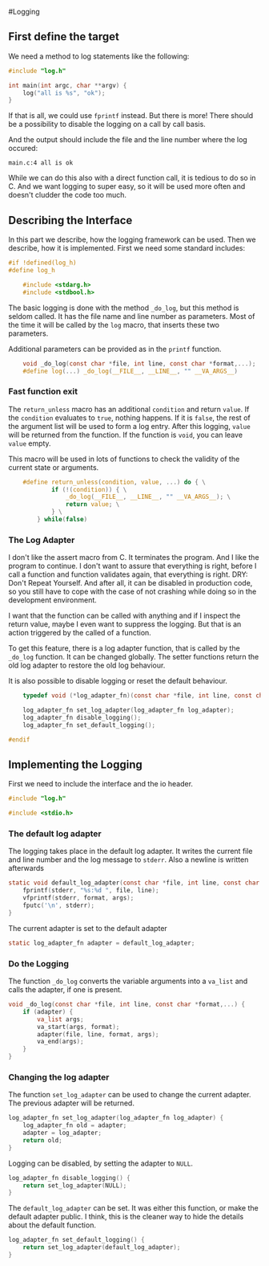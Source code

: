 #Logging
## First define the target

We need a method to log statements like the following:
``` c
#include "log.h"

int main(int argc, char **argv) {
	log("all is %s", "ok");
}
```
If that is all, we could use `fprintf` instead. But there is more! There
should be a possibility to disable the logging on a call by call basis.

And the output should include the file and the line number where the log
occured:

```
main.c:4 all is ok
```

While we can do this also with a direct function call, it is tedious to
do so in C. And we want logging to super easy, so it will be used more
often and doesn't cludder the code too much.
## Describing the Interface

In this part we describe, how the logging framework can be used. Then we
describe, how it is implemented. First we need some standard includes:
``` c
#if !defined(log_h)
#define log_h

	#include <stdarg.h>
	#include <stdbool.h>
```
The basic logging is done with the method `_do_log`, but this method is
seldom called. It has the file name and line number as parameters.
Most of the time it will be called by the `log` macro, that inserts these
two parameters.

Additional parameters can be provided as in the `printf` function.
``` c
	void _do_log(const char *file, int line, const char *format,...);
	#define log(...) _do_log(__FILE__, __LINE__, "" __VA_ARGS__)
```
### Fast function exit

The `return_unless` macro has an additional `condition` and return `value`. 
If the `condition` evaluates to `true`, nothing happens. If it is `false`, 
the rest of the argument list will be used to form a log entry. After this 
logging, `value` will be returned from the function. If the function is `void`, 
you can leave `value` empty.

This macro will be used in lots of functions to check the validity of the 
current state or arguments.
``` c
	#define return_unless(condition, value, ...) do { \
			if (!(condition)) { \
				_do_log(__FILE__, __LINE__, "" __VA_ARGS__); \
				return value; \
			} \
		} while(false)

```
### The Log Adapter

I don't like the assert macro from C. It terminates the program. And I like the program to continue. I don't want to assure that everything is right, before I call a function and function validates again, that everything is right. DRY: Don't Repeat Yourself. And after all, it can be disabled in production code, so you still have to cope with the case of not crashing while doing so in the development environment.

I want that the function can be called with anything and if I inspect the return value, 
maybe I even want to suppress the logging. But that is an action triggered by the called of a function.

To get this feature, there is a log adapter function, that is called by the `_do_log` function. It can be changed
globally. The setter functions return the old log adapter to restore the old log behaviour.

It is also possible to disable logging or reset the default behaviour.
``` c
	typedef void (*log_adapter_fn)(const char *file, int line, const char *format, va_list args);

	log_adapter_fn set_log_adapter(log_adapter_fn log_adapter);
	log_adapter_fn disable_logging();
	log_adapter_fn set_default_logging();

#endif
```
## Implementing the Logging

First we need to include the interface and the io header.
``` c
#include "log.h"

#include <stdio.h>
```
### The default log adapter

The logging takes place in the default log adapter. It writes the current
file and line number and the log message to `stderr`. Also a newline is
written afterwards
``` c
static void default_log_adapter(const char *file, int line, const char *format, va_list args) {
	fprintf(stderr, "%s:%d ", file, line);
	vfprintf(stderr, format, args);
	fputc('\n', stderr);
}
```
The current adapter is set to the default adapter
``` c
static log_adapter_fn adapter = default_log_adapter;
```
### Do the Logging

The function `_do_log` converts the variable arguments into a `va_list`
and calls the adapter, if one is present.
``` c
void _do_log(const char *file, int line, const char *format,...) {
	if (adapter) {
		va_list args;
		va_start(args, format);
		adapter(file, line, format, args);
		va_end(args);
	}
}
```
### Changing the log adapter

The function `set_log_adapter` can be used to change the
current adapter. The previous adapter will be returned.
``` c
log_adapter_fn set_log_adapter(log_adapter_fn log_adapter) {
	log_adapter_fn old = adapter;
	adapter = log_adapter;
	return old;
}
```
Logging can be disabled, by setting the adapter to `NULL`.
``` c
log_adapter_fn disable_logging() {
	return set_log_adapter(NULL);
}
```
The `default_log_adapter` can be set. It was either this
function, or make the default adapter public. I think, this
is the cleaner way to hide the details about the default
function.
``` c
log_adapter_fn set_default_logging() {
	return set_log_adapter(default_log_adapter);
}
```
